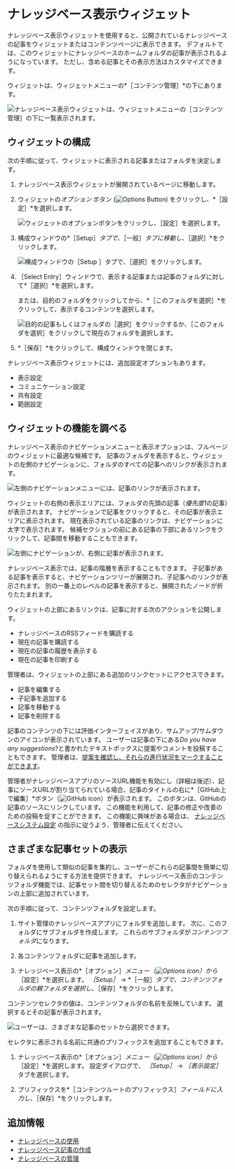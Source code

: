 # ナレッジベース表示ウィジェット

ナレッジベース表示ウィジェットを使用すると、公開されているナレッジベースの記事をウィジェットまたはコンテンツページに表示できます。 デフォルトでは、このウィジェットにナレッジベースのホームフォルダの記事が表示されるようになっています。 ただし、含める記事とその表示方法はカスタマイズできます。

ウィジェットは、ウィジェットメニューの*［コンテンツ管理］*の下にあります。

![ナレッジベース表示ウィジェットは、ウィジェットメニューの［コンテンツ管理］の下に一覧表示されます。](./knowledge-base-display-widget/images/01.png)

## ウィジェットの構成

次の手順に従って、ウィジェットに表示される記事またはフォルダを決定します。

1. ナレッジベース表示ウィジェットが展開されているページに移動します。

1. ウィジェットの*オプション* ボタン (![Options Button](../../images/icon-actions.png)) をクリックし、*［設定］*を選択します。

   ![ウィジェットのオプションボタンをクリックし、［設定］を選択します。](./knowledge-base-display-widget/images/02.png)

1. 構成ウィンドウの*［Setup］*タブで、*［一般］*タブに移動し、*［選択］*をクリックします。

    ![構成ウィンドウの［Setup ］タブで、［選択］をクリックします。](./knowledge-base-display-widget/images/03.png)

1. ［Select Entry］ウィンドウで、表示する記事または記事のフォルダに対して*［選択］*を選択します。

   または、目的のフォルダをクリックしてから、*［このフォルダを選択］*をクリックして、表示するコンテンツを選択します。

   ![目的の記事もしくはフォルダの［選択］をクリックするか、［このフォルダを選択］をクリックして現在のフォルダを選択します。](./knowledge-base-display-widget/images/04.png)

1. *［保存］*をクリックして、構成ウィンドウを閉じます。

ナレッジベース表示ウィジェットには、追加設定オプションもあります。

* 表示設定
* コミュニケーション設定
* 共有設定
* 範囲設定

## ウィジェットの機能を調べる

ナレッジベース表示のナビゲーションメニューと表示オプションは、フルページのウィジェットに最適な候補です。 記事のフォルダを表示すると、ウィジェットの左側のナビゲーションに、フォルダのすべての記事へのリンクが表示されます。

![左側のナビゲーションメニューには、記事のリンクが表示されます。](./knowledge-base-display-widget/images/05.png)

ウィジェットの右側の表示エリアには、フォルダの先頭の記事（*優先度1*の記事）が表示されます。 ナビゲーションで記事をクリックすると、その記事が表示エリアに表示されます。 現在表示されている記事のリンクは、ナビゲーションに太字で表示されます。 候補セクションの前にある記事の下部にあるリンクをクリックして、記事間を移動することもできます。

![左側にナビゲーションが、右側に記事が表示されます。](./knowledge-base-display-widget/images/06.png)

ナレッジベース表示では、記事の階層を表示することもできます。 子記事がある記事を表示すると、ナビゲーションツリーが展開され、子記事へのリンクが表示されます。 別の一番上のレベルの記事を表示すると、展開されたノードが折りたたまれます。

ウィジェットの上部にあるリンクは、記事に対する次のアクションを公開します。

* ナレッジベースのRSSフィードを購読する
* 現在の記事を購読する
* 現在の記事の履歴を表示する
* 現在の記事を印刷する

管理者は、ウィジェットの上部にある追加のリンクセットにアクセスできます。

* 記事を編集する
* 子記事を追加する
* 記事を移動する
* 記事を削除する

記事のコンテンツの下には評価インターフェイスがあり、サムアップ/サムダウンのアイコンが表示されています。 ユーザーは記事の下にある*Do you have any suggestions*?と書かれたテキストボックスに提案やコメントを投稿することもできます。 管理者は、[提案を確認し、それらの進行状況をマークすることができます](responding-to-knowledge-base-feedback.md)。

管理者がナレッジベースアプリのソースURL機能を有効にし（詳細は後述）、記事にソースURLが割り当てられている場合、記事のタイトルの右に*［GitHub上で編集］*ボタン（![GitHub icon](./knowledge-base-display-widget/images/07.png)）が表示されます。 このボタンは、GitHubの記事のソースにリンクしています。 この機能を利用して、記事の修正や改善のための投稿を促すことができます。 この機能に興味がある場合は、 [ナレッジベースシステム設定](knowledge-base-system-settings.md) の指示に従うよう、管理者に伝えてください。

## さまざまな記事セットの表示

フォルダを使用して類似の記事を集約し、ユーザーがこれらの記事間を簡単に切り替えられるようにする方法を提供できます。 ナレッジベース表示のコンテンツフォルダ機能では、記事セット間を切り替えるためのセレクタがナビゲーションの上部に追加されています。

次の手順に従って、コンテンツフォルダを設定します。

1. サイト管理のナレッジベースアプリにフォルダを追加します。 次に、このフォルダにサブフォルダを作成します。 これらのサブフォルダが*コンテンツフォルダ*になります。

1. 各コンテンツフォルダに記事を追加します。

1. ナレッジベース表示の*［オプション］*メニュー（![Options icon](../../images/icon-options.png)）から*［設定］*を選択します。 *［Setup］* &rarr; *［一般］*タブで、コンテンツフォルダの親フォルダを選択し、*［保存］*をクリックします。

コンテンツセレクタの値は、コンテンツフォルダの名前を反映しています。 選択するとその記事が表示されます。

![ユーザーは、さまざまな記事のセットから選択できます。](./knowledge-base-display-widget/images/05.png)

セレクタに表示される名前に共通のプリフィックスを追加することもできます。

1. ナレッジベース表示の*［オプション］*メニュー（![Options icon](../../images/icon-options.png)）から*［設定］*を選択します。 設定ダイアログで、 *［Setup］* &rarr; *［表示設定］* タブを選択します。

1. プリフィックスを*［コンテンツルートのプリフィックス］*フィールドに入力し、*［保存］*をクリックします。

## 追加情報

* [ナレッジベースの使用](./using-the-knowledge-base.md)
* [ナレッジベース記事の作成](./creating-knowledge-base-articles.md)
* [ナレッジベースの管理](./managing-the-knowledge-base.md)
